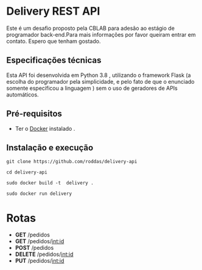 # Delivery REST API

Este é um desafio proposto pela CBLAB para adesão ao estágio de programador back-end.Para mais informações por favor queiram entrar em contato. Espero que tenham gostado.

## Especificações técnicas

Esta API foi desenvolvida em Python 3.8 , utilizando o framework Flask (a escolha do programador pela simplicidade, e pelo fato de que o enunciado somente especificou a linguagem ) sem o uso de geradores de APIs automáticos. 

## Pré-requisitos

* Ter o [Docker](https://www.docker.com/) instalado .

## Instalação e execução

```
git clone https://github.com/roddas/delivery-api

cd delivery-api

sudo docker build -t  delivery .

sudo docker run delivery

```

# Rotas

* **GET** /pedidos
* **GET** /pedidos/<int:id>
* **POST** /pedidos
* **DELETE** /pedidos/<int:id>
* **PUT** /pedidos/<int:id>